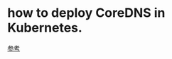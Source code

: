 # how to deploy CoreDNS in Kubernetes.

[参考](https://github.com/coredns/deployment/tree/master/kubernetes)




